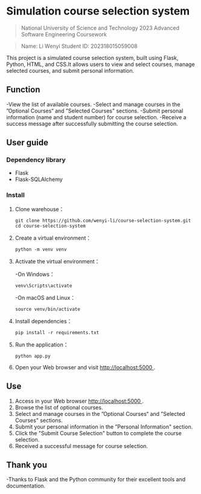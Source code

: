 # Simulation course selection system

> National University of Science and Technology 2023 Advanced Software Engineering Coursework

> Name: Li Wenyi Student ID: 202318015059008

This project is a simulated course selection system, built using Flask, Python, HTML, and CSS.It allows users to view and select courses, manage selected courses, and submit personal information.

## Function

-View the list of available courses.
-Select and manage courses in the ”Optional Courses“ and ”Selected Courses" sections.
-Submit personal information (name and student number) for course selection.
-Receive a success message after successfully submitting the course selection.

## User guide

### Dependency library

- Flask
- Flask-SQLAlchemy

### Install

1. Clone warehouse：

   ```
   git clone https://github.com/wenyi-li/course-selection-system.git
   cd course-selection-system
   ```

2. Create a virtual environment：

   ```
   python -m venv venv
   ```

3. Activate the virtual environment：

   -On Windows：

     ```
     venv\Scripts\activate
     ```

   -On macOS and Linux：

     ```
     source venv/bin/activate
     ```

4. Install dependencies：

   ```
   pip install -r requirements.txt
   ```

5. Run the application：

   ```
   python app.py
   ```

6. Open your Web browser and visit [http://localhost:5000 ](http://localhost:5000/).

## Use

1. Access in your Web browser [http://localhost:5000 ](http://localhost:5000/).
2. Browse the list of optional courses.
3. Select and manage courses in the ”Optional Courses“ and ”Selected Courses" sections.
4. Submit your personal information in the ”Personal Information" section.
5. Click the "Submit Course Selection" button to complete the course selection.
6. Received a successful message for course selection.

## Thank you

-Thanks to Flask and the Python community for their excellent tools and documentation.
